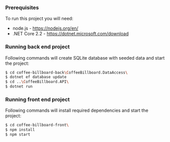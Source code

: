 ### Prerequisites
To run this project you will need:
- node.js - https://nodejs.org/en/
- .NET Core 2.2 - https://dotnet.microsoft.com/download


### Running back end project
Following commands will create SQLite database with seeded data and start the project:
```sh
$ cd coffee-billboard-back\CoffeeBillboard.DataAccess\
$ dotnet ef database update
$ cd ..\CoffeeBillboard.API\
$ dotnet run
```
### Running front end project
Following commands will install required dependencies and start the project:
```sh
$ cd coffee-billboard-front\
$ npm install
$ npm start
```
